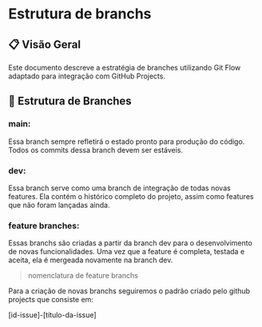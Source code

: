 # Estrutura de branchs

## 📋 Visão Geral
Este documento descreve a estratégia de branches utilizando Git Flow adaptado para integração com GitHub Projects.

## 🌿 Estrutura de Branches

### main:
Essa branch sempre refletirá o estado pronto para produção do código. Todos os commits dessa branch devem ser estáveis.

### dev:
Essa branch serve como uma branch de integração de todas novas features. Ela contém o histórico completo do projeto, assim como features que não foram lançadas ainda. 

### feature branches:
Essas branchs são criadas a partir da branch dev para o desenvolvimento de novas funcionalidades. Uma vez que a feature é completa, testada e aceita, ela é mergeada novamente na branch dev. 

> nomenclatura de feature branchs

Para a criação de novas branchs seguiremos o padrão criado pelo github projects que consiste em:

[id-issue]-[título-da-issue]
